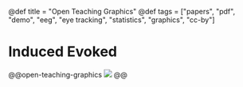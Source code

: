 @def title = "Open Teaching Graphics"
@def tags = ["papers", "pdf", "demo", "eeg", "eye tracking", "statistics", "graphics", "cc-by"]

# Induced Evoked


@@open-teaching-graphics
[![](/assets/teaching-resources/open-teaching-graphics/inducedEvoked.png)](/assets/teaching-resources/open-teaching-graphics/pdf/inducedEvoked.pdf)
@@



